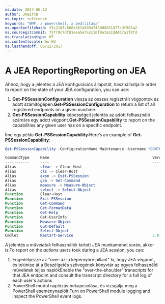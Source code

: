 ```yaml
---
ms.date: 2017-06-12
author: JKeithB
ms.topic: reference
keywords: "WMF, a powershell, a beállítása"
ms.openlocfilehash: f3c218fc668e35fa50047459d8031d77cdf985a2
ms.sourcegitcommit: 75f70c7df01eea5e7a2c16f9a3ab1dd437a1f8fd
ms.translationtype: MT
ms.contentlocale: hu-HU
ms.lasthandoff: 06/12/2017
---
```

# <a name="reporting-on-jea"></a><span data-ttu-id="3403d-102">A JEA Reporting</span><span class="sxs-lookup"><span data-stu-id="3403d-102">Reporting on JEA</span></span>
<span data-ttu-id="3403d-103">Ahhoz, hogy a jelentés a JEA konfigurációs állapotát, használhatja:</span><span class="sxs-lookup"><span data-stu-id="3403d-103">In order to report on the state of your JEA configuration, you can use:</span></span>
1.  <span data-ttu-id="3403d-104">**Get-PSSessionConfiguration** vissza az összes regisztrált végpontok az adott számítógépen.</span><span class="sxs-lookup"><span data-stu-id="3403d-104">**Get-PSSessionConfiguration** to return a list of all registered endpoints on a given machine.</span></span>
2.  <span data-ttu-id="3403d-105">**Get-PSSessionCapability** képességeit jelentés az adott felhasználó számára egy adott végpont.</span><span class="sxs-lookup"><span data-stu-id="3403d-105">**Get-PSSessionCapability** to report on the capabilities any given user has on a specific endpoint.</span></span>

<span data-ttu-id="3403d-106">Íme egy példa **Get-PSSessionCapability**:</span><span class="sxs-lookup"><span data-stu-id="3403d-106">Here’s an example of **Get-PSSessionCapability**:</span></span>
```powershell
Get-PSSessionCapability -ConfigurationName Maintenance -Username "CONTOSO\JohnDoe"

CommandType     Name                                               Version    Source           
-----------     ----                                               -------    ------           
Alias           clear -> Clear-Host                                                            
Alias           cls -> Clear-Host                                                              
Alias           exsn -> Exit-PSSession                                                         
Alias           gcm -> Get-Command                                                             
Alias           measure -> Measure-Object                                                      
Alias           select -> Select-Object                                                        
Function        Clear-Host                                                                     
Function        Exit-PSSession                                                                 
Function        Get-Command                                                                    
Function        Get-FormatData                                                                 
Function        Get-Help                                                                       
Function        Get-UserInfo                                                                   
Function        Measure-Object                                                                 
Function        Out-Default                                                                    
Function        Select-Object                                                                  
Cmdlet          Restart-Service                                    3.0.0.0 Microsof...


```

<span data-ttu-id="3403d-107">A jelentés a _műveletek_ felhasználók tartott JEA munkamenet során, akkor is:</span><span class="sxs-lookup"><span data-stu-id="3403d-107">To report on the _actions_ users took during a JEA session, you can:</span></span>
1. <span data-ttu-id="3403d-108">Engedélyezze az "over-az-a képernyőre pillant" ki, hogy JEA végpont, és tekintse át a Beszélgetés szövegének könyvtár az egyes felhasználói műveletek teljes naplók</span><span class="sxs-lookup"><span data-stu-id="3403d-108">Enable the "over-the-shoulder" transcripts for that JEA endpoint and consult the transcript directory for a full log of each user's actions</span></span>
2. <span data-ttu-id="3403d-109">PowerShell modul naplózás bekapcsolása, és vizsgálja meg a PowerShell eseménynaplóit.</span><span class="sxs-lookup"><span data-stu-id="3403d-109">Turn on PowerShell module logging and inspect the PowerShell event logs.</span></span>

